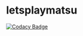 # letsplaymatsu
[![Codacy Badge](https://api.codacy.com/project/badge/Grade/b65f0a28ed14438fa39c082cf961571c)](https://app.codacy.com/gh/toto93330/letsplaymatsu?utm_source=github.com&utm_medium=referral&utm_content=toto93330/letsplaymatsu&utm_campaign=Badge_Grade_Settings)